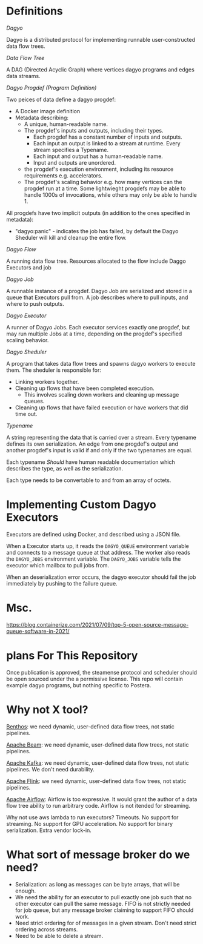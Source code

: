 # Definitions

*Dagyo*

Dagyo is a distributed protocol for implementing runnable user-constructed data flow trees.

*Data Flow Tree*

A DAG (Directed Acyclic Graph) where vertices dagyo programs and edges data streams.

*Dagyo Progdef (Program Definition)*

Two peices of data define a dagyo progdef:
- A Docker image definition
- Metadata describing:
  - A unique, human-readable name.
  - The progdef's inputs and outputs, including their types.
    - Each progdef has a constant number of inputs and outputs.
	- Each input an output is linked to a stream at runtime. Every stream specifies a Typename.
	- Each input and output has a human-readable name.
    - Input and outputs are unordered.
  - the progdef's execution environment, including its resource requirements e.g. accelerators.
  - The progdef's scaling behavior e.g. how many vertices can the progdef run at a time. Some lightwieght progdefs may be able to handle 1000s of invocations, while others may only be able to handle 1.

All progdefs have two implicit outputs (in addition to the ones specified in metadata):
- "dagyo:panic" - indicates the job has failed, by default the Dagyo Sheduler will kill and cleanup the entire flow.

*Dagyo Flow*

A running data flow tree. Resources allocated to the flow include Daggo Executors and job 

*Dagyo Job*

A runnable instance of a progdef. Dagyo Job are serialized and stored in a queue that Executors pull from. A job describes where to pull inputs, and where to push outputs.

*Dagyo Executor*

A runner of Dagyo Jobs. Each executor services exactly one progdef, but may run multiple Jobs at a time, depending on the progdef's specified scaling behavior.

*Dagyo Sheduler*

A program that takes data flow trees and spawns dagyo workers to execute them. The sheduler is responsible for:
- Linking workers together.
- Cleaning up flows that have been completed execution.
  - This involves scaling down workers and cleaning up message queues.
- Cleaning up flows that have failed execution or have workers that did time out.

*Typename*

A string representing the data that is carried over a stream. Every typename defines its own serialization. An edge from one progdef's output and another progdef's input is valid if and only if the two typenames are equal.

Each typename *Should* have human readable documentation which describes the type, as well as the serialization.

Each type needs to be convertable to and from an array of octets.

# Implementing Custom Dagyo Executors

Executors are defined using Docker, and described using a JSON file.

When a Executor starts up, it reads the `DAGYO_QUEUE` environment variable and connects to a message queue at that address. The worker also reads the `DAGYO_JOBS` environment variable. The `DAGYO_JOBS` variable tells the executor which mailbox to pull jobs from.

When an deserialization error occurs, the dagyo executor should fail the job immediately by pushing to the failure queue.

# Msc.

https://blog.containerize.com/2021/07/09/top-5-open-source-message-queue-software-in-2021/

# plans For This Repository

Once publication is approved, the steamense protocol and scheduler should be open sourced under the a permissive license.
This repo will contain example dagyo programs, but nothing specific to Postera.

# Why not X tool?

[Benthos](https://github.com/benthosdev/benthos): we need dynamic, user-defined data flow trees, not static pipelines.

[Apache Beam](https://beam.apache.org/): we need dynamic, user-defined data flow trees, not static pipelines.

[Apache Kafka](https://kafka.apache.org/): we need dynamic, user-defined data flow trees, not static pipelines. We don't need durability.

[Apache Flink](https://flink.apache.org/): we need dynamic, user-defined data flow trees, not static pipelines.

[Apache Airflow](https://airflow.apache.org/): Airflow is too expressive. It would grant the author of a data flow tree ability to run arbitrary code. Airflow is not itended for streaming.

Why not use aws lambda to run executors?
Timeouts. No support for streaming. No support for GPU acceleration. No support for binary serialization. Extra vendor lock-in.

# What sort of message broker do we need?

- Serialization: as long as messages can be byte arrays, that will be enough.
- We need the ability for an executor to pull exactly one job such that no other executor can pull the same message. FIFO is not strictly needed for job queue, but any message broker claiming to support FIFO should work.
- Need strict ordering for of messages in a given stream. Don't need strict ordering across streams.
- Need to be able to delete a stream.

